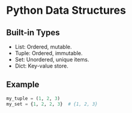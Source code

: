 # Python Data Structures

## Built-in Types
- List: Ordered, mutable.
- Tuple: Ordered, immutable.
- Set: Unordered, unique items.
- Dict: Key-value store.

## Example
```python
my_tuple = (1, 2, 3)
my_set = {1, 2, 2, 3}  # {1, 2, 3}
```